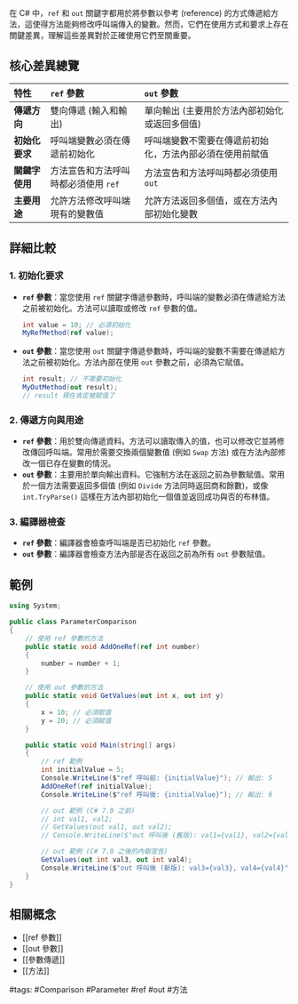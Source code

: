 

在 C# 中，`ref` 和 `out` 關鍵字都用於將參數以參考 (reference) 的方式傳遞給方法，這使得方法能夠修改呼叫端傳入的變數。然而，它們在使用方式和要求上存在關鍵差異，理解這些差異對於正確使用它們至關重要。

## 核心差異總覽

| 特性       | `ref` 參數                                   | `out` 參數                                    |
| :--------- | :------------------------------------------- | :-------------------------------------------- |
| **傳遞方向** | 雙向傳遞 (輸入和輸出)                        | 單向輸出 (主要用於方法內部初始化或返回多個值)   |
| **初始化要求** | 呼叫端變數必須在傳遞前初始化                 | 呼叫端變數不需要在傳遞前初始化，方法內部必須在使用前賦值 |
| **關鍵字使用** | 方法宣告和方法呼叫時都必須使用 `ref`         | 方法宣告和方法呼叫時都必須使用 `out`            |
| **主要用途** | 允許方法修改呼叫端現有的變數值                 | 允許方法返回多個值，或在方法內部初始化變數      |

## 詳細比較

### 1. 初始化要求

- **`ref` 參數**：當您使用 `ref` 關鍵字傳遞參數時，呼叫端的變數必須在傳遞給方法之前被初始化。方法可以讀取或修改 `ref` 參數的值。
    ```csharp
    int value = 10; // 必須初始化
    MyRefMethod(ref value);
    ```

- **`out` 參數**：當您使用 `out` 關鍵字傳遞參數時，呼叫端的變數不需要在傳遞給方法之前被初始化。方法內部在使用 `out` 參數之前，必須為它賦值。
    ```csharp
    int result; // 不需要初始化
    MyOutMethod(out result);
    // result 現在肯定被賦值了
    ```

### 2. 傳遞方向與用途

- **`ref` 參數**：用於雙向傳遞資料。方法可以讀取傳入的值，也可以修改它並將修改傳回呼叫端。常用於需要交換兩個變數值 (例如 `Swap` 方法) 或在方法內部修改一個已存在變數的情況。
- **`out` 參數**：主要用於單向輸出資料。它強制方法在返回之前為參數賦值。常用於一個方法需要返回多個值 (例如 `Divide` 方法同時返回商和餘數)，或像 `int.TryParse()` 這樣在方法內部初始化一個值並返回成功與否的布林值。

### 3. 編譯器檢查

- **`ref` 參數**：編譯器會檢查呼叫端是否已初始化 `ref` 參數。
- **`out` 參數**：編譯器會檢查方法內部是否在返回之前為所有 `out` 參數賦值。

## 範例

```csharp
using System;

public class ParameterComparison
{
    // 使用 ref 參數的方法
    public static void AddOneRef(ref int number)
    {
        number = number + 1;
    }

    // 使用 out 參數的方法
    public static void GetValues(out int x, out int y)
    {
        x = 10; // 必須賦值
        y = 20; // 必須賦值
    }

    public static void Main(string[] args)
    {
        // ref 範例
        int initialValue = 5;
        Console.WriteLine($"ref 呼叫前: {initialValue}"); // 輸出: 5
        AddOneRef(ref initialValue);
        Console.WriteLine($"ref 呼叫後: {initialValue}"); // 輸出: 6

        // out 範例 (C# 7.0 之前)
        // int val1, val2;
        // GetValues(out val1, out val2);
        // Console.WriteLine($"out 呼叫後 (舊版): val1={val1}, val2={val2}");

        // out 範例 (C# 7.0 之後的內聯宣告)
        GetValues(out int val3, out int val4);
        Console.WriteLine($"out 呼叫後 (新版): val3={val3}, val4={val4}");
    }
}
```

## 相關概念

- [[ref 參數]]
- [[out 參數]]
- [[參數傳遞]]
- [[方法]]

#tags: #Comparison #Parameter #ref #out #方法
